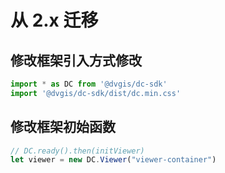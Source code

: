 # 从 2.x 迁移

## 修改框架引入方式修改

```js
import * as DC from '@dvgis/dc-sdk'
import '@dvgis/dc-sdk/dist/dc.min.css'
```

## 修改框架初始函数

```js
// DC.ready().then(initViewer)
let viewer = new DC.Viewer("viewer-container")
```
